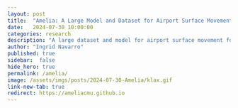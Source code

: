 ```yaml
---
layout: post
title:  "Amelia: A Large Model and Dataset for Airport Surface Movement Forecasting"
date:   2024-07-30 10:00:00
categories: research
description: "A large dataset and model for airport surface movement forecasting"
author: "Ingrid Navarro"
published: true
sidebar:  false
hide_hero: true
permalink: /amelia/
image: /assets/imgs/posts/2024-07-30-Amelia/klax.gif
link-new-tab: true
redirect: https://ameliacmu.github.io
---
```

<script>
window.location.href = 'https://ameliacmu.github.io';
</script>